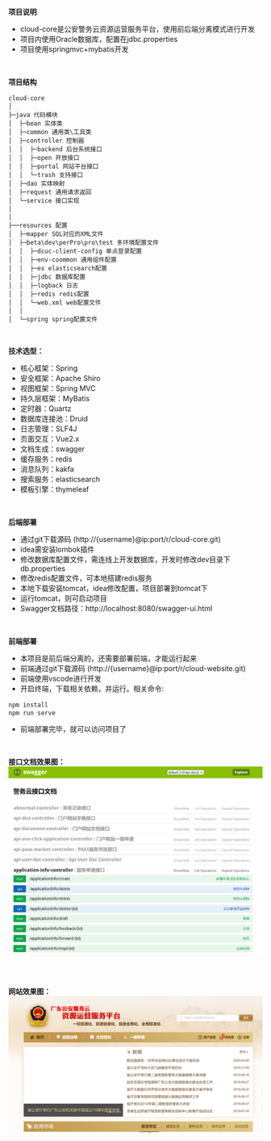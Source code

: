 **项目说明** 
- cloud-core是公安警务云资源运营服务平台，使用前后端分离模式进行开发
- 项目内使用Oracle数据库，配置在jdbc.properties
- 项目使用springmvc+mybatis开发

<br>
 
**项目结构** 
```
cloud-core
│
├─java 代码模块
│  ├─bean 实体类
│  ├─common 通用类\工具类
│  ├─controller 控制器
│  │  ├─backend 后台系统接口
│  │  ├─open 开放接口
│  │  ├─portal 网站平台接口
│  │  └─trash 支持接口
│  ├─dao 实体映射
│  ├─request 通用请求返回
│  └─service 接口实现 
│ 
│  
├──resources 配置
│  ├─mapper SQL对应的XML文件
│  ├─beta\dev\perPro\pro\test 多环境配置文件
│  │  ├─dcuc-client-config 单点登录配置
│  │  ├─env-coommon 通用组件配置
│  │  ├─es elasticsearch配置
│  │  ├─jdbc 数据库配置
│  │  ├─logback 日志
│  │  ├─redis redis配置
│  │  └─web.xml web配置文件
│  │
│  └─spring spring配置文件

```


<br> 


**技术选型：** 
- 核心框架：Spring
- 安全框架：Apache Shiro
- 视图框架：Spring MVC
- 持久层框架：MyBatis
- 定时器：Quartz
- 数据库连接池：Druid
- 日志管理：SLF4J
- 页面交互：Vue2.x 
- 文档生成：swagger
- 缓存服务：redis
- 消息队列：kakfa
- 搜索服务：elasticsearch
- 模板引擎：thymeleaf
<br> 


 **后端部署**
- 通过git下载源码
  (http://{username}@ip:port/r/cloud-core.git)
- idea需安装lombok插件
- 修改数据库配置文件，需连线上开发数据库，开发时修改dev目录下db.properties
- 修改redis配置文件，可本地搭建redis服务
- 本地下载安装tomcat，idea修改配置，项目部署到tomcat下
- 运行tomcat，则可启动项目
- Swagger文档路径：http://localhost:8080/swagger-ui.html

<br> 

 **前端部署**
 - 本项目是前后端分离的，还需要部署前端，才能运行起来
 - 前端通过git下载源码
   (http://{username}@ip:port/r/cloud-website.git)
 - 前端使用vscode进行开发
 - 开启终端，下载相关依赖，并运行。相关命令:
 ```
npm install
npm run serve
```
 - 前端部署完毕，就可以访问项目了
 
 <br>


**接口文档效果图：**
![](./pics/readme/swagger-ui.png)

<br> <br>


**网站效果图：**
![](./pics/readme/site-home.png)
<br><br>
<!--![后台管理系统](http://139.9.154.156/zentao/file-read-5.png?onlybody=yes "后台管理系统")-->

<br>

